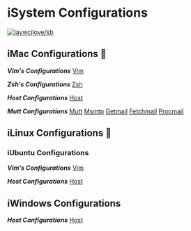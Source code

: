 # iSystem Configurations

[![jaywcjlove/sb](https://jaywcjlove.github.io/sb/ico/awesome.svg)](https://github.com/jaywcjlove/awesome-mac)

## iMac Configurations 

***Vim's Configurations***
[Vim](./iMac/.vimrc 'Vim')

***Zsh's Configurations***
[Zsh](./iMac/.zshrc 'Zsh')

***Host Configurations***
[Host](./iMac/hosts 'Host')

***Mutt Configurations***
[Mutt](./iMac/.muttrc 'Mutt')
[Msmtp](./iMac/.msmtprc 'Msmtp')
[Getmail](./iMac/.getmailrc 'Getmail')
[Fetchmail](./iMac/.fetchmailrc 'Fetchmail')
[Procmail](./iMac/.procmailrc 'Procmail')

## iLinux Configurations 🐧

### iUbuntu Configurations

***Vim's Configurations***
[Vim](./iLinux/iUbuntu/.vimrc 'Vim')

***Host Configurations***
[Host](./iLinux/iUbuntu/hosts 'Host')

## iWindows Configurations

***Host Configurations***
[Host](./iWindows/hosts 'Host')